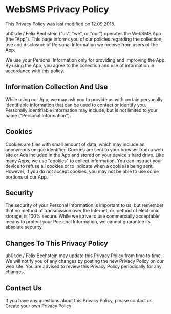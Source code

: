# WebSMS Privacy Policy

This Privacy Policy was last modified on 12.09.2015.

ub0r.de / Felix Bechstein ("us", "we", or "our") operates the WebSMS App (the "App").
This page informs you of our policies regarding the collection,
use and disclosure of Personal Information we receive from users of the App.

We use your Personal Information only for providing and improving the App.
By using the App, you agree to the collection and use of information in accordance with this policy.

## Information Collection And Use

While using our App, we may ask you to provide us with certain personally identifiable
information that can be used to contact or identify you.
Personally identifiable information may include, but is not limited to your name ("Personal Information").

## Cookies

Cookies are files with small amount of data, which may include an anonymous unique identifier.
Cookies are sent to your browser from a web site or Ads included in the App and stored on your device's hard drive.
Like many Apps, we use "cookies" to collect information. You can instruct your device to refuse
all cookies or to indicate when a cookie is being sent. However, if you do not accept cookies, you
may not be able to use some portions of our App.

## Security
The security of your Personal Information is important to us, but remember that no method of
transmission over the Internet, or method of electronic storage, is 100% secure. While we strive to
use commercially acceptable means to protect your Personal Information, we cannot guarantee
its absolute security.

## Changes To This Privacy Policy
ub0r.de / Felix Bechstein may update this Privacy Policy from time to time. We will notify
you of any changes by posting the new Privacy Policy on our web site. You are advised to review this
Privacy Policy periodically for any changes.

## Contact Us

If you have any questions about this Privacy Policy, please contact us.
Create your own Privacy Policy
